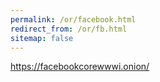 ```yaml
---
permalink: /or/facebook.html
redirect_from: /or/fb.html
sitemap: false
---
```


https://facebookcorewwwi.onion/
